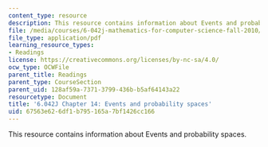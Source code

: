 ```yaml
---
content_type: resource
description: This resource contains information about Events and probability spaces.
file: /media/courses/6-042j-mathematics-for-computer-science-fall-2010/67563e626df1b795165a7bf1426cc166_MIT6_042JF10_chap14.pdf
file_type: application/pdf
learning_resource_types:
- Readings
license: https://creativecommons.org/licenses/by-nc-sa/4.0/
ocw_type: OCWFile
parent_title: Readings
parent_type: CourseSection
parent_uid: 128af59a-7371-3799-436b-b5af64143a22
resourcetype: Document
title: '6.042J Chapter 14: Events and probability spaces'
uid: 67563e62-6df1-b795-165a-7bf1426cc166
---
```

This resource contains information about Events and probability spaces.